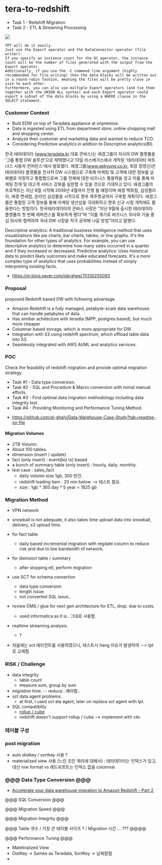 # tera-to-redshift


- Task 1 - Redshift Migration
- Task 2 - ETL & Streaming Processing 

![](https://github.com/gnosia93/tera-to-emr/blob/main/images/teradata-mig.png)


```
TPT will do it easily.
Just use the Export operator and the DataConnector operator (file writer).
If you specify an instance count for the DC operator, the instance count will be the number of files generated with the output from the Export operator.
Additionally, if you use the -C command line argument (highly recommended for file writing) then the data blocks will be written out in a round-robin fashion, meaning the files will be pretty close in size to each other.
Furthermore, you can also use multiple Export operators (and tie them together with the UNION ALL syntax) and each Export operator could export a subset of the data blocks by using a WHERE clause in the SELECT statement.
```

### Customer Context ###

- Built EDW on top of Teradata appliance at onpremise.
- Data is ingested using ETL from department store, online shopping mall and shopping center. 
- Analyze their customer and marketing data and wanted to reduce TCO.
- Considering Predictive analytics in addtion to Descriptive analytics(BI).

한국 테라데이타 (www.teradata.kr 대표 콘바스)는 애경그룹이 자사의 DW 플랫폼을 ‘그룹 통합 DW 솔루션’으로 채택했다고 13일 라스베가스에서 개막된 '테라데이타 파트너스 사용자 컨퍼런스'에서 발표했다.
애경그룹(www.aekyung.co.kr, 회장 장영신)은 테라데이타 플랫폼을 전사적 DW 시스템으로 구축해 마케팅 및 고객에 대한 정보를 날짜별로 저장하고 통합함으로써 그룹 전체에 대한 비즈니스 통찰력을 얻고 이를 통해 마케팅 전개 및 대고객 서비스 강화를 실현할 수 있을 것으로 기대하고 있다. 애경그룹의 프로젝트는 지난 8월 시작해 2009년 4월까지 진행 될 예정이며 애경 백화점, 삼성플라자, 애경 면세점, 온라인 삼성몰을 시작으로 향후 제주항공까지 구축할 계획이다. 애경그룹은 통합된 고객 정보를 통해 마케팅 생산성을 극대화하고 향후 신규 시장 개척에도 활용한다는 방침이다. 한국테라데이타의 콘바스 사장은 “지난 9월에 출시한 테라데이타 플랫폼의 첫 번째 레퍼런스를 확보하게 됐다"며 "이를 계기로 비즈니스 SI사와 기술 중심 SI사와 협력하여 국내 DW 시장을 적극 공략해 나갈 방침”이라고 말했다.

Descriptive analytics: A traditional business intelligence method that uses visualizations like pie charts, bar charts, tables, or line graphs. It's the foundation for other types of analytics. For example, you can use descriptive analytics to determine how many sales occurred in a quarter and if they increased or decreased. 
Predictive analytics: Uses historical data to predict likely outcomes and make educated forecasts. It's a more complex type of analytics that uses probabilities instead of simply interpreting existing facts. 

- https://m.blog.naver.com/iskrahee/70130255093 


### Proposal ###
proposed Redshift based DW with following advantage   

- Amazon Redshift is a fully managed, petabyte-scale data warehouse that can handle petabytes of data.
- Has similiar achitecture with teradta (MPP, postgres based), but much more cheaper
- Columnar based storage, which is more appropriate for DW.
- Integration with S3 using redshift spectrum, which offload table data into S3.    
- Seamlessly integrated with AWS AI/ML and analytics services.


### POC ###

Check the feasiblity of redshift migration and provide optimal migration strategy.

- Task #1 - Data type conversion.
- Task #2 - SQL and Procedure & Macro conversion with minial manual efforts.
- Task #3 - Find optimal data migration methodology including data integrity test.
- Task #4 - Providing Monitoring and Performance Tuning Method.

* https://github.com/al-ghaly/Data-Warehouse-Case-Study?tab=readme-ov-file 

  

#### Migration Volumes ####
- 2TB Volumn.
- About 100 tables.
- dimension (insert / update)
- fact (only insert) : event(biz tx) based
- a bunch of summary table (only insert) : hourly, daily, monthly.
- test case : sales_fact
  - daily volumn size 1gb, 300 만건.
  - redshift loading tiem : 20 min below --> 테스트 필요.
  - size : 1gb * 365 day * 5 year = 1825 gb


### Migration Method ###

- VPN network
- snowball is not adequate, it also takes time upload data into snowball, delivery, s3 upload time. 
- for fact table 
  - daily based incremental migration with regdate column to reduce risk and due to low bandwidth of network.
- for diemsion table / summary
  - after stopping etl, perform migration
    
- use SCT for schema convertion
    - data type conversion
    - length issue.
    - not converted SQL issue..

- review DMS / glue for next gen architecture for ETL, drop. due to costs. 
    - used informatica as it is.. 그대로 사용함.
      
- realtime streaming analysis.
    - ?

- 처음에는 sct 에이전트를 사용하였으나, 테스트시 hang 이슈가 발생하여 --> tpt 로 교체함.

 
### RISK / Challenge ###
- data integrity
    - table count
    - measure sum, group by sum     
- migration time. -- reduce...해야함..
- sct data agent problems.
  - at first, I used sct ata agent, later on replace sct agent with tpt. 
- SQL compatiblity
  - [rollup / cube](https://www.cloudthat.com/resources/blog/aws-reinvent-2022-new-sql-functionalities-in-amazon-redshift)
  - redshift doesn't support rollup / cube --> implement with cte.
### 테이블 구성 ### 




### post migration ###

- auto distkey / sortkey 사용 ? 
- materialized view 사용 (느린 조인 쿼리에 대해서)  : 테라데이터는 인덱스가 있고, 대신 row format vs 레드쉬프트는 인덱스 없음 columnar.


### @@@ Data Type Conversion @@@  ###

* [Accelerate your data warehouse migration to Amazon Redshift – Part 2](https://noise.getoto.net/2021/07/22/accelerate-your-data-warehouse-migration-to-amazon-redshift-part-2/)




@@@ SQL Conversion @@@




@@@ Migration Speed @@@




@@@ Migration Integrity @@@




@@@ Table 갯수 / 가장 큰 테이블 사이즈 ? / Migration 시간 ... ??? @@@@



@@@ Performance Tuning @@@

- Matetiralized View
- DistKey -> Sames as Teradata, SortKey -> 날짜칼럼
- 
